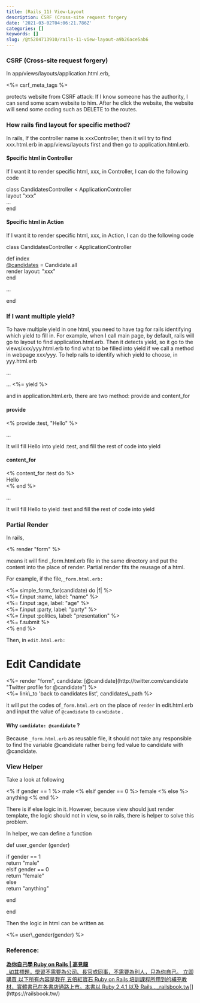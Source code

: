 ```yaml
---
title: (Rails_11) View-Layout
description: CSRF (Cross-site request forgery
date: '2021-03-02T04:06:21.786Z'
categories: []
keywords: []
slug: /@t5204713910/rails-11-view-layout-a9b26ace5ab6
---
```


### CSRF (Cross-site request forgery)

In app/views/layouts/application.html.erb,

<%= csrf\_meta\_tags %>

protects website from CSRF attack: If I know someone has the authority, I can send some scam website to him. After he click the website, the website will send some coding such as DELETE to the routes.

### How rails find layout for specific method?

In rails, If the controller name is xxxController, then it will try to find xxx.html.erb in app/views/layouts first and then go to application.html.erb.

#### Specific html in Controller

If I want it to render specific html, xxx, in Controller, I can do the following code

class CandidatesController < ApplicationController  
  layout "xxx"  
  ...  
end

#### Specific html in Action

If I want it to render specific html, xxx, in Action, I can do the following code

class CandidatesController < ApplicationController  
    
  def index  
    [@candidates](http://twitter.com/candidates "Twitter profile for @candidates") = Candidate.all  
    render layout: "xxx"  
  end

  ...

end

### If I want multiple yield?

To have multiple yield in one html, you need to have tag for rails identifying which yield to fill in. For example, when I call main page, by default, rails will go to layout to find application.html.erb. Then it detects yield, so it go to the views/xxx/yyy.html.erb to find what to be filled into yield if we call a method in webpage xxx/yyy. To help rails to identify which yield to choose, in yyy.html.erb

...  
<title><%= yield :test %></title>  
...  
<%= yield %>

and in application.html.erb, there are two method: provide and content\_for

#### provide

<% provide :test, "Hello" %>

...

It will fill Hello into yield :test, and fill the rest of code into yield

#### content\_for

<% content\_for :test do %>  
Hello  
<% end %>

...

It will fill Hello to yield :test and fill the rest of code into yield

### Partial Render

In rails,

<% render "form" %>

means it will find \_form.html.erb file in the same directory and put the content into the place of render. Partial render fits the reusage of a html.

For example, if the file,`_form.html.erb:`

<%= simple\_form\_for(candidate) do |f| %>  
  <%= f.input :name, label: "name" %>  
  <%= f.input :age, label: "age" %>  
  <%= f.input :party, label: "party" %>  
  <%= f.input :politics, label: "presentation" %>  
  <%= f.submit %>  
<% end %>

Then, in `edit.html.erb:`

<h1>Edit Candidate</h1>  
<%= render "form", candidate: [@candidate](http://twitter.com/candidate "Twitter profile for @candidate") %>  
<br />  
<%= link\_to 'back to candidates list', candidates\_path %>

it will put the codes of`_form.html.erb` on the place of `render` in edit.html.erb and input the value of `@candidate` to `candidate` .

#### Why `candidate: @candidate` ?

Because `_form.html.erb` as reusable file, it should not take any responsible to find the variable @candidate rather being fed value to candidate with @candidate.

### View Helper

Take a look at following

<tr>  
  <td>  
   <% if gender == 1 %>  
     male  
   <% elsif gender == 0 %>  
     female  
   <% else %>  
     anything  
   <% end %>    
  </td>  
</tr>

There is if else logic in it. However, because view should just render template, the logic should not in view, so in rails, there is helper to solve this problem.

In helper, we can define a function

def user\_gender (gender)

  if gender == 1  
    return "male"  
  elsif gender == 0  
    return "female"  
  else  
    return "anything"

  end

end

Then the logic in html can be written as

<tr>  
  <td>  
   <%= user\_gender(gender) %>  
  </td>  
</tr>

### Reference:

[**為你自己學 Ruby on Rails | 高見龍**  
_如其標題，學習不需要為公司、長官或同事，不需要為別人，只為你自己。 立即購買 以下所有內容是我在 五倍紅寶石 Ruby on Rails 培訓課程所用到的補充教材，實體書已在各書店通路上市。本書以 Ruby 2.4.1 以及 Rails…_railsbook.tw](https://railsbook.tw/ "https://railsbook.tw/")[](https://railsbook.tw/)